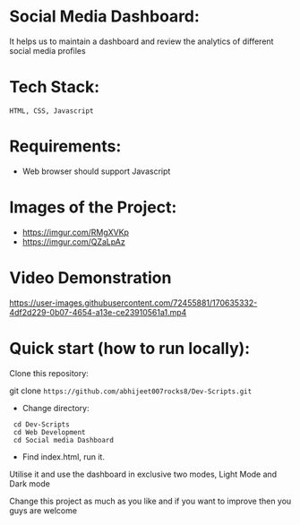# Social Media Dashboard:
  It helps us to maintain a dashboard and review the analytics of different social media profiles

# Tech Stack:
    HTML, CSS, Javascript

# Requirements:
  - Web browser should support Javascript

# Images of the Project:
  - https://imgur.com/RMgXVKp
  - https://imgur.com/QZaLpAz

# Video Demonstration
https://user-images.githubusercontent.com/72455881/170635332-4df2d229-0b07-4654-a13e-ce23910561a1.mp4


# Quick start (how to run locally):

Clone this repository:

git clone ```https://github.com/abhijeet007rocks8/Dev-Scripts.git```
- Change directory:
```
 cd Dev-Scripts
 cd Web Development
 cd Social media Dashboard
```
- Find index.html, run it.

Utilise it and use the dashboard in exclusive two modes, Light Mode and Dark mode

Change this project as much as you like and if you want to improve then you guys are welcome
